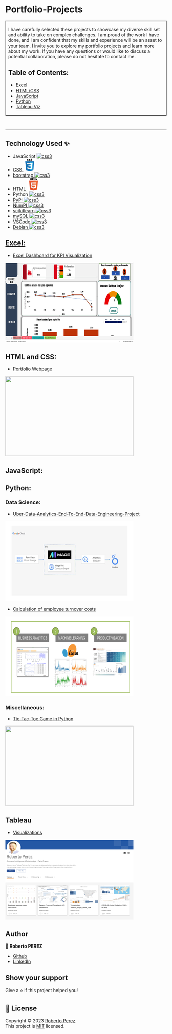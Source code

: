 
#  Portfolio-Projects
 
<table border=1 cellpadding=10><tr><td>  
  
I have carefully selected these projects to showcase my diverse skill set and ability to take on complex challenges. 
I am proud of the work I have done, and I am confident that my skills and experience will be an asset to your team.
I invite you to explore my portfolio projects and learn more about my work. If you have any questions or would like to discuss a potential collaboration, please do not hesitate to contact me.

 

## Table of Contents: 

- [Excel](#excel)
- [HTML/CSS](#html-and-css)
- [JavaScript](#JavaScript)
- [Python](#python)
- [Tableau Viz ](#Tableau)
  
  
</td></tr></table>

<div>
 <br>
</div>

---
## Technology Used ✨
- JavaScript <a href="https://www.w3schools.com/css/" target="_blank" rel="noreferrer"> <img src="https://cdn.jsdelivr.net/gh/devicons/devicon@latest/icons/javascript/javascript-original.svg" alt="css3" width="40" height="40"/> 
- CSS <a href="https://www.w3schools.com/css/" target="_blank" rel="noreferrer"> <img src="https://raw.githubusercontent.com/devicons/devicon/master/icons/css3/css3-original-wordmark.svg" alt="css3" width="40" height="40"/>
- bootstrap <a href="https://www.w3schools.com/css/" target="_blank" rel="noreferrer"> <img src="https://cdn.jsdelivr.net/gh/devicons/devicon@latest/icons/bootstrap/bootstrap-original.svg" alt="css3" width="40" height="40"/> 
- HTML <a href="https://www.w3.org/html/" target="_blank" rel="noreferrer"> <img src="https://raw.githubusercontent.com/devicons/devicon/master/icons/html5/html5-original-wordmark.svg" alt="html5" width="40" height="40"/> </a>
- Python  <a href="https://www.w3schools.com/css/" target="_blank" rel="noreferrer"> <img src="https://cdn.jsdelivr.net/gh/devicons/devicon@latest/icons/python/python-original.svg" alt="css3" width="40" height="40"/>
- PyPI  <a href="https://www.w3schools.com/css/" target="_blank" rel="noreferrer"> <img src="https://cdn.jsdelivr.net/gh/devicons/devicon@latest/icons/pypi/pypi-original.svg" alt="css3" width="40" height="40"/>
- NumPI  <a href="https://www.w3schools.com/css/" target="_blank" rel="noreferrer"> <img src="https://cdn.jsdelivr.net/gh/devicons/devicon@latest/icons/numpy/numpy-original-wordmark.svg" alt="css3" width="40" height="40"/>
- scikitlearn  <a href="https://www.w3schools.com/css/" target="_blank" rel="noreferrer"> <img src="https://cdn.jsdelivr.net/gh/devicons/devicon@latest/icons/scikitlearn/scikitlearn-original.svg" alt="css3" width="40" height="40"/> 
- mySQL  <a href="https://www.w3schools.com/css/" target="_blank" rel="noreferrer"> <img src="https://cdn.jsdelivr.net/gh/devicons/devicon@latest/icons/mysql/mysql-original-wordmark.svg" alt="css3" width="40" height="40"/> 
- VSCode  <a href="https://www.w3schools.com/css/" target="_blank" rel="noreferrer"> <img src="https://cdn.jsdelivr.net/gh/devicons/devicon@latest/icons/vscode/vscode-original.svg" alt="css3" width="40" height="40"/>
- Debian  <a href="https://www.w3schools.com/css/" target="_blank" rel="noreferrer"> <img src="https://cdn.jsdelivr.net/gh/devicons/devicon@latest/icons/debian/debian-original-wordmark.svg" alt="css3" width="40" height="40"/>

## Excel:

- [Excel Dashboard for KPI Visualization](https://github.com/PeJiR/Excel.git)
<a href="https://github.com/PeJiR/Excel.git">
<img src="https://raw.githubusercontent.com/PeJiR/Excel/main/excel.png" width="400px"height="250px">
</a>



## HTML and CSS:
- [Portfolio Webpage](https://github.com/PeJiR/freeCodeCamp--Full-Stack-Web-Development-Certification-Computer-Software-Engineering/tree/main/Responsive%20Web%20Design/0.5%20Personal%20Portfolio%20Webpage)
  
<a href="https://github.com/PeJiR/freeCodeCamp--Full-Stack-Web-Development-Certification-Computer-Software-Engineering/tree/main/Responsive%20Web%20Design/0.5%20Personal%20Portfolio%20Webpage">
<img src="https://github.com/PeJiR/freeCodeCamp--Full-Stack-Web-Development-Certification-Computer-Software-Engineering/blob/main/Responsive%20Web%20Design/0.5%20Personal%20Portfolio%20Webpage/photo.png?raw=true" width="400px"height="250px">
</a>

  
## JavaScript:


## Python:

<!---
### Web Scraping:

### Web Applications:

### Bots:
--->

### Data Science:

- [Uber-Data-Analytics-End-To-End-Data-Engineering-Project](https://github.com/PeJiR/Uber-Data-Analytics-End-To-End-Data-Engineering-Project.git)
  
<a href="https://github.com/PeJiR/Uber-Data-Analytics-End-To-End-Data-Engineering-Project.git"><img src="https://raw.githubusercontent.com/PeJiR/Uber-Data-Analytics-End-To-End-Data-Engineering-Project/main/architecture.jpg" width="400px" height="250px">
</a>

- [Calculation of employee turnover costs](https://github.com/PeJiR/Calculation-of-employee-turnover-costs/tree/main)
  
<a href="https://github.com/PeJiR/Calculation-of-employee-turnover-costs/tree/main"><img src="https://github.com/PeJiR/Calculation-of-employee-turnover-costs/blob/main/project.png" width="400px" height="250px">
</a>


<!---
### Machine Learning:

### OpenCV:

### Deep Learning:
--->

### Miscellaneous:
- [Tic-Tac-Toe Game in Python](https://github.com/PeJiR/Harvard-s-Professional-Certificate-in-Computer-Science-for-Python-Programming/tree/main/CS50P%20%7C%20Introduction-to-Programming-with-Python/Final%20Project)

<a href="https://github.com/PeJiR/Harvard-s-Professional-Certificate-in-Computer-Science-for-Python-Programming/tree/main/CS50P%20%7C%20Introduction-to-Programming-with-Python/Final%20Project">
<img src="https://cdn.freecodecamp.org/testable-projects-fcc/images/tic-tac-toe.png" width="400px"height="250px">
</a>

<!---
## R:
--->

## Tableau 
- [Visualizations](https://github.com/PeJiR/Tableau-Visualitations/tree/main)
  
<a href="https://github.com/PeJiR/Tableau-Visualitations/tree/main">
<img src="https://github.com/PeJiR/Tableau-Visualitations/blob/main/Tableau(1).png?raw=true" width="400px"height="250px">
</a>



## Author

👤 **Roberto PEREZ**

<!--- 
* [Website](https://pejir.github.io/robertoportfolio.io/ )
* [Twitter](https://twitter.com/pejir)--->
* [Github](https://github.com/pejir)
* [LinkedIn](https://linkedin.com/in/pejir)

<!---
## 🤝 Contributing

Contributions, issues and feature requests are welcome!<br />Feel free to check [issues page](pejir). You can also take a look at the [contributing guide](pejir).
---> 
 
## Show your support

Give a ⭐️ if this project helped you!

<!---
<a href="https://www.patreon.com/pejir">
  <img src="https://c5.patreon.com/external/logo/become_a_patron_button@2x.png" width="160">
</a>
--->

## 📝 License

Copyright © 2023 [Roberto Perez](https://github.com/PeJiR).<br />
This project is [MIT](https://opensource.org/license/mit/) licensed.
